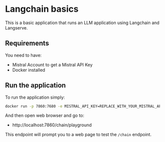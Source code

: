 # Langchain basics 

This is a basic application that runs an LLM application using Langchain and Langserve. 

## Requirements 

You need to have:

* Mistral Account to get a Mistral API Key
* Docker installed

## Run the application 

To run the application simply:

```bash
docker run -p 7860:7680 -e MISTRAL_API_KEY=REPLACE_WITH_YOUR_MISTRAL_API_KEY jedha/langchain-base
```
And then open web browser and go to:

* http://localhost:7860/chain/playground 

This endpoint will prompt you to a web page to test the `/chain` endpoint.
